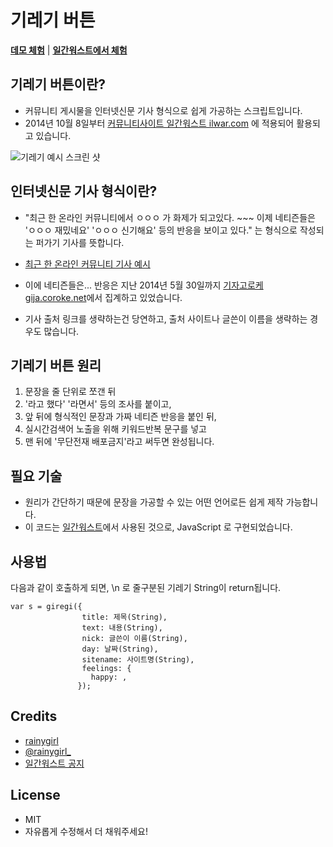 # 기레기 버튼

[**데모 체험**](http://htmlpreview.github.io/?https://github.com/rainygirl/giregi/blob/master/index.html) | [**일간워스트에서 체험**](http://ilwar.com/recent)

## 기레기 버튼이란?
* 커뮤니티 게시물을 인터넷신문 기사 형식으로 쉽게 가공하는 스크립트입니다.
* 2014년 10월 8일부터 [커뮤니티사이트 일간워스트 ilwar.com](http://ilwar.com) 에 적용되어 활용되고 있습니다.

![기레기 예시 스크린 샷](https://raw.githubusercontent.com/rainygirl/giregi/master/sample.png)

## 인터넷신문 기사 형식이란?
* "최근 한 온라인 커뮤니티에서 ㅇㅇㅇ 가 화제가 되고있다. ~~~ 이제 네티즌들은 'ㅇㅇㅇ 재밌네요' 'ㅇㅇㅇ 신기해요' 등의 반응을 보이고 있다." 는 형식으로 작성되는 퍼가기 기사를 뜻합니다.

* [최근 한 온라인 커뮤니티 기사 예시](http://bit.ly/1sXalxn)
* 이에 네티즌들은... 반응은 지난 2014년 5월 30일까지 [기자고로케 gija.coroke.net](http://gija.coroke.net)에서 집계하고 있었습니다.

* 기사 출처 링크를 생략하는건 당연하고,  출처 사이트나 글쓴이 이름을 생략하는 경우도 많습니다.

## 기레기 버튼 원리
1. 문장을 줄 단위로 쪼갠 뒤 
2. '라고 했다' '라면서' 등의 조사를 붙이고, 
3. 앞 뒤에 형식적인 문장과 가짜 네티즌 반응을 붙인 뒤, 
4. 실시간검색어 노출을 위해 키워드반복 문구를 넣고
5. 맨 뒤에 '무단전재 배포금지'라고 써두면 완성됩니다.

## 필요 기술
* 원리가 간단하기 때문에 문장을 가공할 수 있는 어떤 언어로든 쉽게 제작 가능합니다.
* 이 코드는 [일간워스트](http:/ilwar.com)에서 사용된 것으로, JavaScript 로 구현되었습니다.

## 사용법

다음과 같이 호출하게 되면, \n 로 줄구분된 기레기 String이 return됩니다.

~~~~
var s = giregi({
                title: 제목(String),
                text: 내용(String),
                nick: 글쓴이 이름(String),
                day: 날짜(String),
                sitename: 사이트명(String),
                feelings: {
                  happy: ,
               });
~~~~

## Credits
* [rainygirl](http://rainygirl.com)
* [@rainygirl_](https://twitter.com/rainygirl_)
* [일간워스트 공지](http://ilwar.com/notice/172108)

## License
* MIT
* 자유롭게 수정해서 더 채워주세요!
